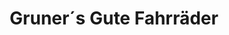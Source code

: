---
title: "Gruner´s Gute Fahrräder"
url: /landau-in-der-pfalz/gruner-s-gute-fahrraeder/
shop: Fahrrad
---